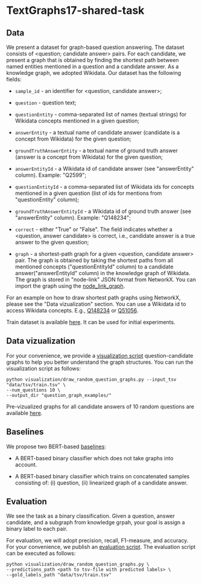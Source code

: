 # TextGraphs17-shared-task


## Data

We present a dataset for graph-based question answering. The dataset consists of <question; candidate answer> pairs. For each candidate, we present a graph that is obtained by finding the shortest path between named entities mentioned in a question and a candidate answer. As a knowledge graph, we adopted Wikidata. Our dataset has the following fields:

* `sample_id` - an identifier for <question, candidate answer>;

* `question` - question text;

* `questionEntity` - comma-separated list of names (textual strings) for Wikidata concepts mentioned in a given question;

* `answerEntity` - a textual name of candidate answer (candidate is a concept from Wikidata) for the given question;

* `groundTruthAnswerEntity` - a textual name of ground truth answer (answer is a concept from Wikidata) for the given question;

* `answerEntityId` - a Wikidata id of candidate answer (see "answerEntity" column). Example: "Q2599";

* `questionEntityId` - a comma-separated list of Wikidata ids for concepts mentioned in a given question (list of ids for mentions from "questionEntity" column);

* `groundTruthAnswerEntityId` - a Wikidata id of ground truth answer (see "answerEntity" column). Example: "Q148234";

* `correct` - either "True" or "False". The field indicates whether a <question, answer candidate> is correct, i.e., candidate answer is a true answer to the given question;

* `graph` - a shortest-path graph for a given <question, candidate answer> pair. The graph is obtained by taking the shortest paths from all mentioned concepts ("questionEntityId" column) to a candidate answer("answerEntityId" column) in the knowledge graph of Wikidata. The graph is stored in "node-link" JSON format from NetworkX. You can import the graph using the [node_link_graph](https://networkx.org/documentation/stable/reference/readwrite/generated/networkx.readwrite.json_graph.node_link_graph.html).


For an example on how to draw shortest path graphs using NetworkX, please see the "Data vizualization" section. You can use a Wikidata id to access  Wikidata concepts. E.g., [Q148234](https://www.wikidata.org/wiki/Q148234) or [Q51056](https://www.wikidata.org/wiki/Q51056).


Train dataset is available [here](https://github.com/uhh-lt/TextGraphs17-shared-task/blob/main/data/tsv/train.tsv). It can be used for initial experiments. 


## Data vizualization

For your convenience, we provide a [visualization script](https://github.com/uhh-lt/TextGraphs17-shared-task/blob/main/visualization/draw_random_question_graphs.py) question-candidate graphs to help you better understand the graph structures. You can run the visualization script as follows:

```
python visualization/draw_random_question_graphs.py --input_tsv "data/tsv/train.tsv" \
--num_questions 10 \
--output_dir "question_graph_examples/"
```

Pre-vizualized graphs for all candidate answers of 10 random questions are available [here](https://github.com/uhh-lt/TextGraphs17-shared-task/tree/main/question_graph_examples).

## Baselines

We propose two BERT-based [baselines](https://github.com/uhh-lt/TextGraphs17-shared-task/blob/main/baselines/bert_baselines.ipynb):

* A BERT-based binary classifier which does not take graphs into account.

* A BERT-based binary classifier which trains on concatenated samples consisting of: (i) question, (ii) linearized graph of a candidate answer.

## Evaluation

We see the task as a binary classification. Given a question, answer candidate, and a subgraph from knowledge grpah, your goal is assign a binary label to each pair.

For evaluation, we will adopt precision, recall, F1-measure, and accuracy. For your convenience, we publish an [evaluation script](https://github.com/uhh-lt/TextGraphs17-shared-task/blob/main/evaluation/evaluate.py). The evaluation script can be executed as follows:
```
python visualization/draw_random_question_graphs.py \
--predictions_path <path to tsv-file with predicted labels> \
--gold_labels_path "data/tsv/train.tsv"
```


